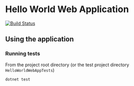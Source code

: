 # Hello World Web Application


[![Build Status](https://dev.azure.com/antonbrigantimyob/HelloWorldFMA/_apis/build/status/antonbriganti-myob.HelloWorldWebApp?branchName=master)](https://dev.azure.com/antonbrigantimyob/HelloWorldFMA/_build/latest?definitionId=1&branchName=master)

## Using the application
### Running tests
From the project root directory (or the test project directory `HelloWorldWebAppTests`)
```
dotnet test
```
